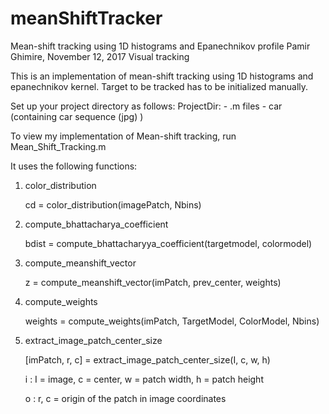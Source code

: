 # meanShiftTracker
Mean-shift tracking using 1D histograms and Epanechnikov profile
Pamir Ghimire, November 12, 2017
Visual tracking 

This is an implementation of mean-shift tracking using 1D histograms 
and epanechnikov kernel. Target to be tracked has to be initialized
manually. 

Set up your project directory as follows:
	ProjectDir:
		- .m files
		- car (containing car sequence (jpg) )

To view my implementation of Mean-shift tracking,
run Mean_Shift_Tracking.m

It uses the following functions:
1. color_distribution
	
	cd = color_distribution(imagePatch, Nbins)

2. compute_bhattacharya_coefficient
	
	bdist = compute_bhattacharyya_coefficient(targetmodel, colormodel)

3. compute_meanshift_vector
	
	z = compute_meanshift_vector(imPatch, prev_center, weights)

4. compute_weights
	
	weights = compute_weights(imPatch, TargetModel, ColorModel, Nbins)

5. extract_image_patch_center_size
	
	[imPatch, r, c] = extract_image_patch_center_size(I, c, w, h)
	
	i : I = image, c = center, w = patch width, h = patch height
	
	o : r, c = origin of the patch in image coordinates
